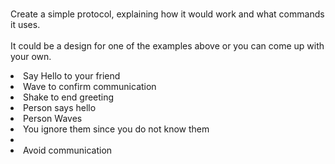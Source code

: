 <br> Create a simple protocol, explaining how it would work and what commands it uses.</br>
<br>It could be a design for one of the examples above or you can come up with your own. </br>

<li> Say Hello to your friend </li>
<li> Wave to confirm communication </li>
<li> Shake to end greeting </li>

<li> Person says hello </li>
<li> Person Waves </li>
<li> You ignore them since you do not know them <li>
<li> Avoid communication </li> 


